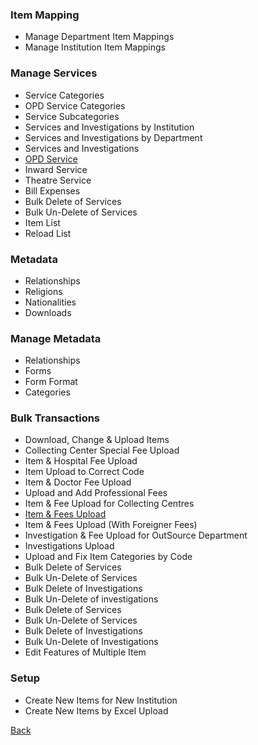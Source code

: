 ### Item Mapping
* Manage Department Item Mappings
* Manage Institution Item Mappings

### Manage Services
* Service Categories
* OPD Service Categories
* Service Subcategories
* Services and Investigations by Institution
* Services and Investigations by Department
* Services and Investigations
* [OPD Service](https://github.com/hmislk/hmis/wiki/OPD-Service)
* Inward Service
* Theatre Service
* Bill Expenses
* Bulk Delete of Services
* Bulk Un-Delete of Services
* Item List
* Reload List

### Metadata
* Relationships
* Religions
* Nationalities
* Downloads

### Manage Metadata
* Relationships
* Forms
* Form Format 
* Categories

### Bulk Transactions
* Download, Change & Upload Items
* Collecting Center Special Fee Upload
* Item & Hospital Fee Upload
* Item Upload to Correct Code
* Item & Doctor Fee Upload
* Upload and Add Professional Fees
* Item & Fee Upload for Collecting Centres
* [Item & Fees Upload](https://github.com/hmislk/hmis/wiki/Upload-Items-and-Fees)
* Item & Fees Upload (With Foreigner Fees)
* Investigation & Fee Upload for OutSource Department
* Investigations Upload
* Upload and Fix Item Categories by Code
* Bulk Delete of Services
* Bulk Un-Delete of Services
* Bulk Delete of Investigations
* Bulk Un-Delete of investigations
* Bulk Delete of Services
* Bulk Un-Delete of Services
* Bulk Delete of Investigations
* Bulk Un-Delete of Investigations
* Edit Features of Multiple Item


### Setup
* Create New Items for New Institution
* Create New Items by Excel Upload










[Back](https://github.com/hmislk/hmis/wiki/System-Administration)